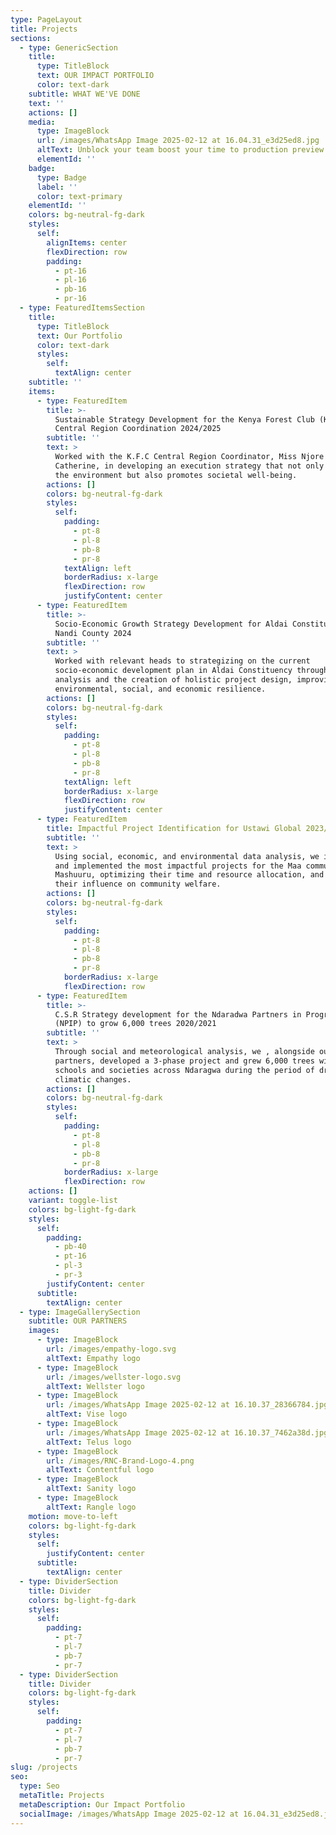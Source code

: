 ```yaml
---
type: PageLayout
title: Projects
sections:
  - type: GenericSection
    title:
      type: TitleBlock
      text: OUR IMPACT PORTFOLIO
      color: text-dark
    subtitle: WHAT WE'VE DONE
    text: ''
    actions: []
    media:
      type: ImageBlock
      url: /images/WhatsApp Image 2025-02-12 at 16.04.31_e3d25ed8.jpg
      altText: Unblock your team boost your time to production preview
      elementId: ''
    badge:
      type: Badge
      label: ''
      color: text-primary
    elementId: ''
    colors: bg-neutral-fg-dark
    styles:
      self:
        alignItems: center
        flexDirection: row
        padding:
          - pt-16
          - pl-16
          - pb-16
          - pr-16
  - type: FeaturedItemsSection
    title:
      type: TitleBlock
      text: Our Portfolio
      color: text-dark
      styles:
        self:
          textAlign: center
    subtitle: ''
    items:
      - type: FeaturedItem
        title: >-
          Sustainable Strategy Development for the Kenya Forest Club (K.F.C.),
          Central Region Coordination 2024/2025
        subtitle: ''
        text: >
          Worked with the K.F.C Central Region Coordinator, Miss Njore
          Catherine, in developing an execution strategy that not only enriches
          the environment but also promotes societal well-being.
        actions: []
        colors: bg-neutral-fg-dark
        styles:
          self:
            padding:
              - pt-8
              - pl-8
              - pb-8
              - pr-8
            textAlign: left
            borderRadius: x-large
            flexDirection: row
            justifyContent: center
      - type: FeaturedItem
        title: >-
          Socio-Economic Growth Strategy Development for Aldai Constituency,
          Nandi County 2024
        subtitle: ''
        text: >
          Worked with relevant heads to strategizing on the current
          socio-economic development plan in Aldai Constituency through data
          analysis and the creation of holistic project design, improving both
          environmental, social, and economic resilience.
        actions: []
        colors: bg-neutral-fg-dark
        styles:
          self:
            padding:
              - pt-8
              - pl-8
              - pb-8
              - pr-8
            textAlign: left
            borderRadius: x-large
            flexDirection: row
            justifyContent: center
      - type: FeaturedItem
        title: Impactful Project Identification for Ustawi Global 2023/2024
        subtitle: ''
        text: >
          Using social, economic, and environmental data analysis, we identified
          and implemented the most impactful projects for the Maa community in
          Mashuuru, optimizing their time and resource allocation, and boosting
          their influence on community welfare.
        actions: []
        colors: bg-neutral-fg-dark
        styles:
          self:
            padding:
              - pt-8
              - pl-8
              - pb-8
              - pr-8
            borderRadius: x-large
            flexDirection: row
      - type: FeaturedItem
        title: >-
          C.S.R Strategy development for the Ndaradwa Partners in Progress
          (NPIP) to grow 6,000 trees 2020/2021
        subtitle: ''
        text: >
          Through social and meteorological analysis, we , alongside our
          partners, developed a 3-phase project and grew 6,000 trees with local
          schools and societies across Ndaragwa during the period of drestic
          climatic changes.
        actions: []
        colors: bg-neutral-fg-dark
        styles:
          self:
            padding:
              - pt-8
              - pl-8
              - pb-8
              - pr-8
            borderRadius: x-large
            flexDirection: row
    actions: []
    variant: toggle-list
    colors: bg-light-fg-dark
    styles:
      self:
        padding:
          - pb-40
          - pt-16
          - pl-3
          - pr-3
        justifyContent: center
      subtitle:
        textAlign: center
  - type: ImageGallerySection
    subtitle: OUR PARTNERS
    images:
      - type: ImageBlock
        url: /images/empathy-logo.svg
        altText: Empathy logo
      - type: ImageBlock
        url: /images/wellster-logo.svg
        altText: Wellster logo
      - type: ImageBlock
        url: /images/WhatsApp Image 2025-02-12 at 16.10.37_28366784.jpg
        altText: Vise logo
      - type: ImageBlock
        url: /images/WhatsApp Image 2025-02-12 at 16.10.37_7462a38d.jpg
        altText: Telus logo
      - type: ImageBlock
        url: /images/RNC-Brand-Logo-4.png
        altText: Contentful logo
      - type: ImageBlock
        altText: Sanity logo
      - type: ImageBlock
        altText: Rangle logo
    motion: move-to-left
    colors: bg-light-fg-dark
    styles:
      self:
        justifyContent: center
      subtitle:
        textAlign: center
  - type: DividerSection
    title: Divider
    colors: bg-light-fg-dark
    styles:
      self:
        padding:
          - pt-7
          - pl-7
          - pb-7
          - pr-7
  - type: DividerSection
    title: Divider
    colors: bg-light-fg-dark
    styles:
      self:
        padding:
          - pt-7
          - pl-7
          - pb-7
          - pr-7
slug: /projects
seo:
  type: Seo
  metaTitle: Projects
  metaDescription: Our Impact Portfolio
  socialImage: /images/WhatsApp Image 2025-02-12 at 16.04.31_e3d25ed8.jpg
---
```

